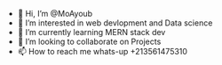 - 👋 Hi, I’m @MoAyoub
- 👀 I’m interested in web devlopment and Data science 
- 🌱 I’m currently learning MERN stack dev
- 💞️ I’m looking to collaborate on Projects 
- 📫 How to reach me whats-up +213561475310

<!---
MoAyoub/MoAyoub is a ✨ special ✨ repository because its `README.md` (this file) appears on your GitHub profile.
You can click the Preview link to take a look at your changes.
--->
